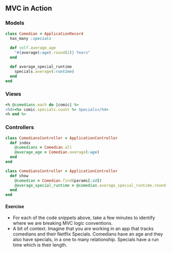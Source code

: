 ## MVC in Action

### Models
```ruby
class Comedian < ApplicationRecord
  has_many :specials
  
  def self.average_age
    "#{average(:age).round(2)} Years"
  end

  def average_special_runtime
    specials.average(:runtime)
  end
end
```

### Views

```ruby
<% @comedians.each do |comic| %>
<h4><%= comic.specials.count %> Specials</h4>
<% end %>
```
### Controllers
```ruby
class ComediansController < ApplicationController
  def index
    @comedians = Comedian.all
    @average_age = Comedian.average(:age)
  end
end
```
```ruby
class ComediansController < ApplicationController
  def show
    @comedian = Comedian.find(params[:id])
    @average_special_runtime = @comedian.average_special_runtime.round(2)
  end
end
```
#### Exercise
- For each of the code snippets above, take a few minutes to identify where we are breaking MVC logic conventions.
- A bit of context. Imagine that you are working in an app that tracks comedians and their Netflix Specials. Comedians have an age and they also have specials, in a one to many relationship. Specials have a run time which is their length.
